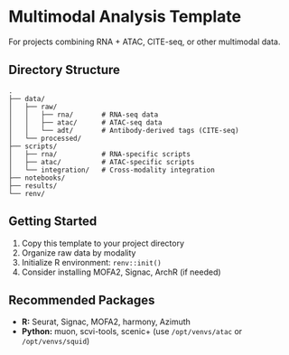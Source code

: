 # Multimodal Analysis Template

For projects combining RNA + ATAC, CITE-seq, or other multimodal data.

## Directory Structure

```
.
├── data/
│   ├── raw/
│   │   ├── rna/       # RNA-seq data
│   │   ├── atac/      # ATAC-seq data
│   │   └── adt/       # Antibody-derived tags (CITE-seq)
│   └── processed/
├── scripts/
│   ├── rna/           # RNA-specific scripts
│   ├── atac/          # ATAC-specific scripts
│   └── integration/   # Cross-modality integration
├── notebooks/
├── results/
└── renv/
```

## Getting Started

1. Copy this template to your project directory
2. Organize raw data by modality
3. Initialize R environment: `renv::init()`
4. Consider installing MOFA2, Signac, ArchR (if needed)

## Recommended Packages

- **R:** Seurat, Signac, MOFA2, harmony, Azimuth
- **Python:** muon, scvi-tools, scenic+ (use `/opt/venvs/atac` or `/opt/venvs/squid`)
